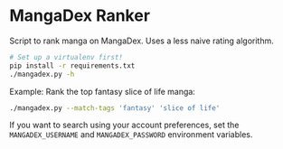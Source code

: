 # MangaDex Ranker

Script to rank manga on MangaDex. Uses a less naive rating algorithm.

```bash
# Set up a virtualenv first!
pip install -r requirements.txt
./mangadex.py -h
```

Example: Rank the top fantasy slice of life manga:

```bash
./mangadex.py --match-tags 'fantasy' 'slice of life'
```

If you want to search using your account preferences, set the `MANGADEX_USERNAME` and `MANGADEX_PASSWORD` environment variables.
